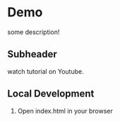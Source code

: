 # Demo

some description!

## Subheader

watch tutorial on Youtube.


## Local Development
1. Open index.html in your browser